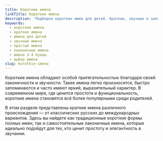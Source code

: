 ```yaml
---
title: Короткие имена
linkTitle: Короткие имена
description: 'Подборка коротких имен для детей. Краткие, звучные и запоминающиеся имена из разных культур и традиций.'
keywords:
  - короткие имена
  - краткие имена
  - имена для детей
  - звучные имена
  - простые имена
  - лаконичные имена
  - имена 3-4 буквы
  - выбор имени
slug: korotkie-imena
---
```


Короткие имена обладают особой притягательностью благодаря своей лаконичности и звучности. Такие имена легко произносятся, быстро запоминаются и часто имеют яркий, выразительный характер. В современном мире, где ценится простота и функциональность, короткие имена становятся всё более популярными среди родителей.

В этом разделе представлены краткие имена различного происхождения — от классических русских до международных вариантов. Здесь вы найдете как традиционные короткие формы полных имен, так и самостоятельные лаконичные имена, которые идеально подойдут для тех, кто ценит простоту и элегантность в звучании.
